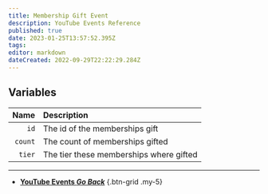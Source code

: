 ```yaml
---
title: Membership Gift Event
description: YouTube Events Reference
published: true
date: 2023-01-25T13:57:52.395Z
tags: 
editor: markdown
dateCreated: 2022-09-29T22:22:29.284Z
---
```


## Variables
Name | Description
----:|:------------
`id` | The id of the memberships gift
`count` | The count of memberships gifted
`tier` | The tier these memberships where gifted

---

- [<i class="mdi mdi-chevron-left"></i>**YouTube Events *Go Back***](/en/Platforms/YouTube/Events)
{.btn-grid .my-5}